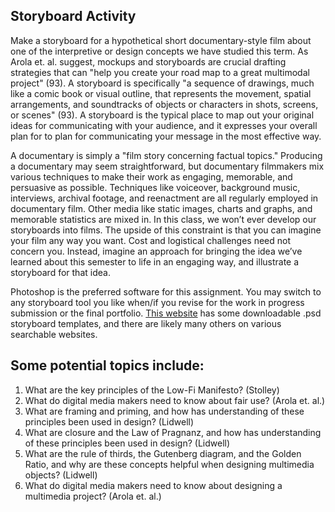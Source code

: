 ## Storyboard Activity 

Make a storyboard for a hypothetical short documentary-style film about one of the interpretive or design concepts we have studied this term. As Arola et. al. suggest, mockups and storyboards are crucial drafting strategies that can "help you create your road map to a great multimodal project" (93). A storyboard is specifically "a sequence of drawings, much like a comic book or visual outline, that represents the movement, spatial arrangements, and soundtracks of objects or characters in shots, screens, or scenes" (93). A storyboard is the typical place to map out your original ideas for communicating with your audience, and it expresses your overall plan for to plan for communicating your message in the most effective way. 

A documentary is simply a "film story concerning factual topics." Producing a documentary may seem straightforward, but documentary filmmakers mix various techniques to make their work as engaging, memorable, and persuasive as possible. Techniques like voiceover, background music, interviews, archival footage, and reenactment are all regularly employed in documentary film. Other media like static images, charts and graphs, and memorable statistics are mixed in. In this class, we won’t ever develop our storyboards into films. The upside of this constraint is that you can imagine your film any way you want. Cost and logistical challenges need not concern you. Instead, imagine an approach for bringing the idea we’ve learned about this semester to life in an engaging way, and illustrate a storyboard for that idea. 

Photoshop is the preferred software for this assignment. You may switch to any storyboard tool you like when/if you revise for the work in progress submission or the final portfolio. [This website](http://www.andrewandoru.com/labs/storyboard-templates/) has some downloadable .psd storyboard templates, and there are likely many others on various searchable websites. 
 
## Some potential topics include: 

1.	What are the key principles of the Low-Fi Manifesto? (Stolley)
2.	What do digital media makers need to know about fair use? (Arola et. al.)
3.	What are framing and priming, and how has understanding of these principles been used in design? (Lidwell)
4.	What are closure and the Law of Pragnanz, and how has understanding of these principles been used in design? (Lidwell)
5. What are the rule of thirds, the Gutenberg diagram, and the Golden Ratio, and why are these concepts helpful when designing multimedia objects? (Lidwell)
6. What do digital media makers need to know about designing a multimedia project? (Arola et. al.)

